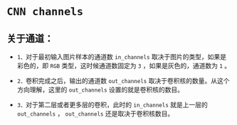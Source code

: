 # `CNN channels`

## 关于通道：

* `1、`对于最初输入图片样本的通道数 `in_channels` 取决于图片的类型，如果是彩色的，即 `RGB` 类型，这时候通道数固定为 `3` ，如果是灰色的，通道数为 `1` 。

* `2、`卷积完成之后，输出的通道数 `out_channels` 取决于卷积核的数量。从这个方向理解，这里的 `out_channels` 设置的就是卷积核的数目。

* `3、`对于第二层或者更多层的卷积，此时的 `in_channels` 就是上一层的 `out_channels` ， `out_channels` 还是取决于卷积核数目。
